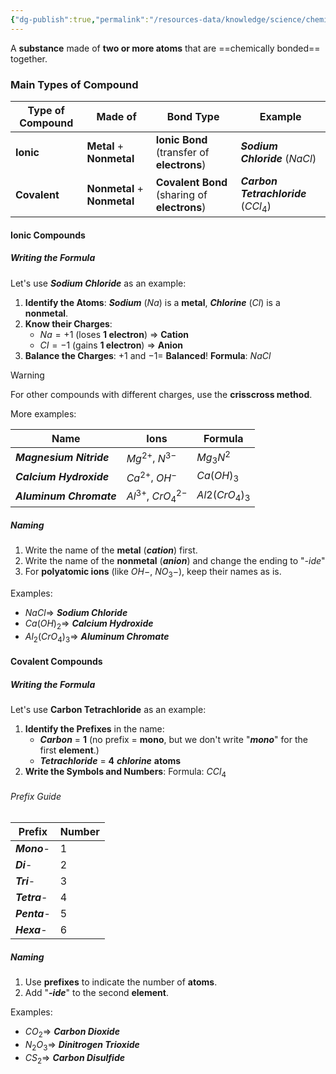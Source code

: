 ```yaml
---
{"dg-publish":true,"permalink":"/resources-data/knowledge/science/chemistry/compound/"}
---
```


A **substance** made of **two or more atoms** that are ==chemically bonded== together.

### Main Types of Compound


| **Type of Compound** | **Made of**                 | **Bond Type**                                | **Example**                          |
| -------------------- | --------------------------- | -------------------------------------------- | ------------------------------------ |
| **Ionic**            | **Metal** + **Nonmetal**    | **Ionic Bond** (transfer of **electrons**)   | ***Sodium Chloride*** ($NaCl$)       |
| **Covalent**         | **Nonmetal** + **Nonmetal** | **Covalent Bond** (sharing of **electrons**) | ***Carbon Tetrachloride*** ($CCl_4$) |

#### Ionic Compounds
##### Writing the Formula 
Let's use ***Sodium Chloride*** as an example:
1. **Identify the Atoms**:
	***Sodium*** ($Na$) is a **metal**, ***Chlorine*** ($Cl$) is a **nonmetal**.
2. **Know their Charges**:
	* $Na = +1$ (loses **1 electron**) $\Rightarrow$ **Cation**
	* $CI = -1$ (gains **1 electron**) $\Rightarrow$ **Anion**
3. **Balance the Charges**:
	$+1$ and $-1 =$ **Balanced**! 
	**Formula**: $NaCl$

> [!warning]
> For other compounds with different charges, use the **crisscross method**.

More examples:

| **Name**                | **Ions**                         | **Formula**    |
| ----------------------- | -------------------------------- | -------------- |
| ***Magnesium Nitride*** | $Mg^{2+}$, $N^{3-}$              | $Mg_3N^2$      |
| ***Calcium Hydroxide*** | $Ca^{2+}$, $OH^-$                | $Ca(OH)_3$     |
| ***Aluminum Chromate*** | $Al^{3+}$, $CrO_4 \text{} ^{2-}$ | $Al2(CrO_4)_3$ |

##### Naming
1. Write the name of the **metal** (***cation***) first.
2. Write the name of the **nonmetal** (***anion***) and change the ending to "*-ide*"
3. For **polyatomic ions** (like $OH-$, $NO_3-$), keep their names as is.

Examples:
* $NaCl \Rightarrow$ ***Sodium Chloride***
* $Ca(OH)_2 \Rightarrow$ ***Calcium Hydroxide***
* $Al_2(CrO_4)_3 \Rightarrow$ ***Aluminum Chromate***

#### Covalent Compounds
##### Writing the Formula
Let's use **Carbon Tetrachloride** as an example:
1. **Identify the Prefixes** in the name:
	* ***Carbon*** = **1** (no prefix = **mono**, but we don't write "***mono***" for the first **element**.)
	* ***Tetrachloride*** = **4** ***chlorine*** **atoms**
2. **Write the Symbols and Numbers**:
	Formula: $CCl_4$

###### Prefix Guide

| **Prefix**   | **Number** |
| ------------ | ---------- |
| ***Mono***-  | 1          |
| ***Di***-    | 2          |
| ***Tri***-   | 3          |
| ***Tetra***- | 4          |
| ***Penta***- | 5          |
| ***Hexa***-  | 6          |

##### Naming
1. Use **prefixes** to indicate the number of **atoms**.
2. Add "***-ide***" to the second **element**.

Examples:
* $CO_2 \Rightarrow$ ***Carbon Dioxide***
* $N_2 O_3 \Rightarrow$ ***Dinitrogen Trioxide***
* $CS_2 \Rightarrow$ ***Carbon Disulfide***